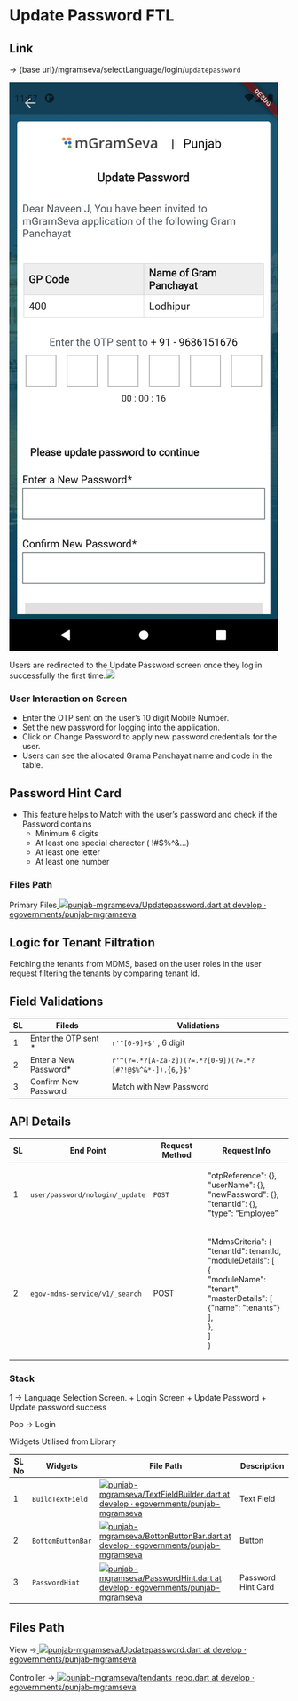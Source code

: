# Update Password FTL

## **Link**

→ {base url}/mgramseva/selectLanguage/login/`updatepassword`

![](<../../../../.gitbook/assets/image (75).png>)

Users are redirected to the Update Password screen once they log in successfully the first time.![](blob:https://digit-discuss.atlassian.net/4ebc458f-348a-475e-afe8-88bf15283ee1#media-blob-url=true\&id=a46b0d6c-3c49-44dc-9cfc-aaa7b8106cc3\&collection=contentId-1922662535\&contextId=1922662535\&mimeType=image%2Fpng\&name=Screenshot\_1632119237.png\&size=406069\&width=1440\&height=3040\&alt=)

### **User Interaction on Screen**

* Enter the OTP sent on the user’s 10 digit Mobile Number.
* Set the new password for logging into the application.
* Click on Change Password to apply new password credentials for the user.
* Users can see the allocated Grama Panchayat name and code in the table.

## **Password Hint Card**

* This feature helps to Match with the user’s password and check if the Password contains
  * Minimum 6 digits
  * At least one special character ( !#$%^&...)
  * At least one letter
  * At least one number

### **Files Path**

Primary Files[ ![](https://github.com/fluidicon.png)punjab-mgramseva/Updatepassword.dart at develop · egovernments/punjab-mgramseva](https://github.com/egovernments/punjab-mgramseva/blob/develop/frontend/mgramseva/lib/screeens/ResetPassword/Updatepassword.dart)

## **Logic for Tenant Filtration**

Fetching the tenants from MDMS, based on the user roles in the user request filtering the tenants by comparing tenant Id.

## **Field Validations**

| **SL** | **Fileds**             | **Validations**                                            |
| ------ | ---------------------- | ---------------------------------------------------------- |
| 1      | Enter the OTP sent \*  | `r'^[0-9]+$'` , 6 digit                                    |
| 2      | Enter a New Password\* | `r'^(?=.*?[A-Za-z])(?=.*?[0-9])(?=.*?[#?!@$%^&*-]).{6,}$'` |
| 3      | Confirm New Password   | Match with New Password                                    |

## **API Details**

| **SL** | **End Point**                   | **Request Method** | **Request Info**                                                                                                                                                           |
| ------ | ------------------------------- | ------------------ | -------------------------------------------------------------------------------------------------------------------------------------------------------------------------- |
| 1      | `user/password/nologin/_update` | `POST`             | <p>"otpReference": {},<br>"userName": {},<br>"newPassword": {},<br>"tenantId": {},<br>"type": “Employee”</p>                                                               |
| 2      | `egov-mdms-service/v1/_search`  | POST               | <p>"MdmsCriteria": {<br>"tenantId": tenantId,<br>"moduleDetails": [<br>{<br>"moduleName": "tenant",<br>"masterDetails": [<br>{"name": "tenants"}<br>],<br>},<br>]<br>}</p> |

### **Stack**

1 → Language Selection Screen. + Login Screen + Update Password + Update password success

Pop → Login

Widgets Utilised from Library

| **SL No** | **Widgets**       | **File Path**                                                                                                                                                                                                                                | **Description**    |
| --------- | ----------------- | -------------------------------------------------------------------------------------------------------------------------------------------------------------------------------------------------------------------------------------------- | ------------------ |
| 1         | `BuildTextField`  | [![](https://github.com/fluidicon.png)punjab-mgramseva/TextFieldBuilder.dart at develop · egovernments/punjab-mgramseva](https://github.com/egovernments/punjab-mgramseva/blob/develop/frontend/mgramseva/lib/widgets/TextFieldBuilder.dart) | Text Field         |
| 2         | `BottomButtonBar` | [![](https://github.com/fluidicon.png)punjab-mgramseva/BottonButtonBar.dart at develop · egovernments/punjab-mgramseva](https://github.com/egovernments/punjab-mgramseva/blob/develop/frontend/mgramseva/lib/widgets/BottonButtonBar.dart)   | Button             |
| 3         | `PasswordHint`    | [![](https://github.com/fluidicon.png)punjab-mgramseva/PasswordHint.dart at develop · egovernments/punjab-mgramseva](https://github.com/egovernments/punjab-mgramseva/blob/develop/frontend/mgramseva/lib/widgets/PasswordHint.dart)         | Password Hint Card |

## **Files Path**

View →[ ![](https://github.com/fluidicon.png)punjab-mgramseva/Updatepassword.dart at develop · egovernments/punjab-mgramseva](https://github.com/egovernments/punjab-mgramseva/blob/develop/frontend/mgramseva/lib/screeens/ResetPassword/Updatepassword.dart)

Controller →[ ![](https://github.com/fluidicon.png)punjab-mgramseva/tendants\_repo.dart at develop · egovernments/punjab-mgramseva](https://github.com/egovernments/punjab-mgramseva/blob/develop/frontend/mgramseva/lib/repository/tendants\_repo.dart)
